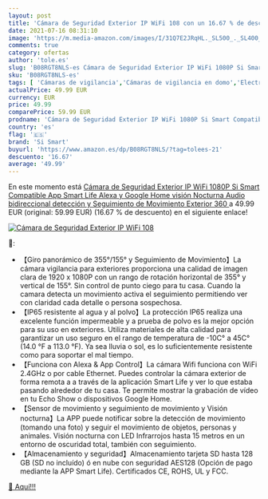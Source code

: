 ```yaml
---
layout: post
title: 'Cámara de Seguridad Exterior IP WiFi 108 con un 16.67 % de descuento'
date: 2021-07-16 08:31:10
image: 'https://m.media-amazon.com/images/I/31Q7E2JRqHL._SL500_._SL400_.jpg'
comments: true
category: ofertas
author: 'tole.es'
slug: 'B08RGT8NLS-es Cámara de Seguridad Exterior IP WiFi 1080P Si Smart...'
sku: 'B08RGT8NLS-es'
tags: [ 'Cámaras de vigilancia','Cámaras de vigilancia en domo','Electrónica','Fotografía y videocámaras','alexa','google','home','si smart', ]
actualPrice: 49.99 EUR
currency: EUR
price: 49.99
comparePrice: 59.99 EUR
prodname: 'Cámara de Seguridad Exterior IP WiFi 1080P Si Smart Compatible App Smart Life  Alexa y Google Home  visión Nocturna  Audio bidireccional  detección y Seguimiento de Movimiento  Exterior 360 '
country: 'es'
flag: '🇪🇸'
brand: 'Si Smart'
buyurl: 'https://www.amazon.es/dp/B08RGT8NLS/?tag=tolees-21'
descuento: '16.67'
average: '49.99'
---
```


En este momento está [Cámara de Seguridad Exterior IP WiFi 1080P Si Smart Compatible App Smart Life  Alexa y Google Home  visión Nocturna  Audio bidireccional  detección y Seguimiento de Movimiento  Exterior 360 ](https://www.amazon.es/dp/B08RGT8NLS/?tag=tolees-21) a 49.99 EUR (original: 59.99 EUR) (16.67 %  de descuento) en el siguiente enlace!

[![Cámara de Seguridad Exterior IP WiFi 108](https://m.media-amazon.com/images/I/31Q7E2JRqHL._SL500_._SL400_.jpg)](https://www.amazon.es/dp/B08RGT8NLS/?tag=tolees-21)

🔎:

- 【Giro panorámico de 355°/155° y Seguimiento de Movimiento】La cámara vigilancia para exteriores proporciona una calidad de imagen clara de 1920 x 1080P con un rango de rotación horizontal de 355° y vertical de 155°. Sin control de punto ciego para tu casa. Cuando la camara detecta un movimiento activa el seguimiento permitiendo ver con claridad cada detalle o persona sospechosa.
- 【IP65 resistente al agua y al polvo】La protección IP65 realiza una excelente función impermeable y a prueba de polvo es la mejor opción para su uso en exteriores. Utiliza materiales de alta calidad para garantizar un uso seguro en el rango de temperatura de -10C° a 45C° (14.0 °F a 113.0 °F). Ya sea lluvia o sol, es lo suficientemente resistente como para soportar el mal tiempo.
- 【Funciona con Alexa & App Control】La cámara Wifi funciona con WiFi 2.4GHz o por cable Ethernet. Puedes controlar la cámara exterior de forma remota a a través de la aplicación Smart Life y ver lo que estaba pasando alrededor de tu casa. Te permite mostrar la grabación de vídeo en tu Echo Show o dispositivos Google Home.
- 【Sensor de movimiento y seguimiento de movimiento y Visión nocturna】La APP puede notificar sobre la detección de movimiento (tomando una foto) y seguir el movimiento de objetos, personas y animales. Visión nocturna con LED Infrarrojos hasta 15 metros en un entorno de oscuridad total, también con seguimiento.
- 【Almacenamiento y seguridad】Almacenamiento tarjeta SD hasta 128 GB (SD no incluído) ó en nube con seguridad AES128 (Opción de pago mediante la APP Smart Life). Certificados CE, ROHS, UL y FCC.

[🛒 Aquí!!!](https://www.amazon.es/dp/B08RGT8NLS/?tag=tolees-21)
